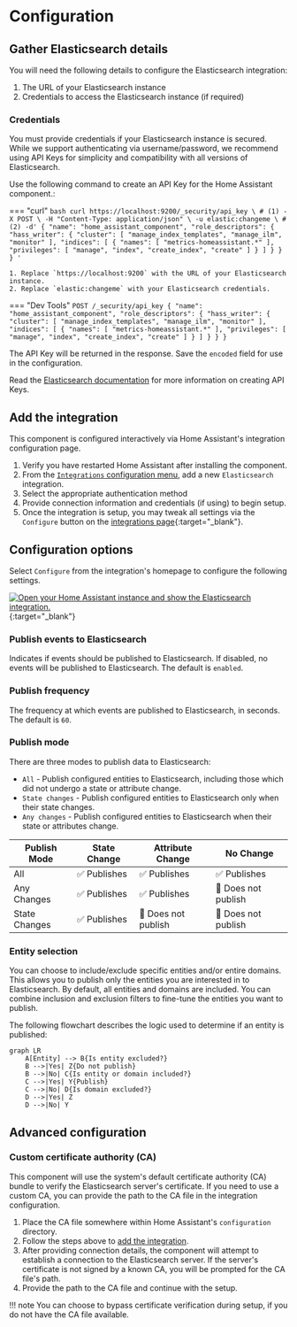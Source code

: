 # Configuration

## Gather Elasticsearch details

You will need the following details to configure the Elasticsearch integration:

1. The URL of your Elasticsearch instance
2. Credentials to access the Elasticsearch instance (if required)

### Credentials

You must provide credentials if your Elasticsearch instance is secured. While we support authenticating via username/password, we recommend using API Keys for simplicity and compatibility with all versions of Elasticsearch.

Use the following command to create an API Key for the Home Assistant component.:

=== "curl"
    ```bash
    curl https://localhost:9200/_security/api_key \ # (1)
      -X POST \
      -H "Content-Type: application/json" \
      -u elastic:changeme \ # (2)
      -d'
      {
        "name": "home_assistant_component",
        "role_descriptors": {
          "hass_writer": {
            "cluster": [
              "manage_index_templates",
              "manage_ilm",
              "monitor"
            ],
            "indices": [
              {
                "names": [
                  "metrics-homeassistant.*"
                ],
                "privileges": [
                  "manage",
                  "index",
                  "create_index",
                  "create"
                ]
              }
            ]
          }
        }
      }
    '
    ```

    1. Replace `https://localhost:9200` with the URL of your Elasticsearch instance.
    2. Replace `elastic:changeme` with your Elasticsearch credentials.

=== "Dev Tools"
    ```
    POST /_security/api_key
    {
      "name": "home_assistant_component",
      "role_descriptors": {
        "hass_writer": {
          "cluster": [
            "manage_index_templates",
            "manage_ilm",
            "monitor"
          ],
          "indices": [
            {
              "names": [
                "metrics-homeassistant.*"
              ],
              "privileges": [
                "manage",
                "index",
                "create_index",
                "create"
              ]
            }
          ]
        }
      }
    }
    ```

The API Key will be returned in the response. Save the `encoded` field for use in the configuration.

Read the [Elasticsearch documentation](https://www.elastic.co/guide/en/elasticsearch/reference/current/security-api-create-api-key.html) for more information on creating API Keys.

## Add the integration

This component is configured interactively via Home Assistant's integration configuration page.

1. Verify you have restarted Home Assistant after installing the component.
2. From the [`Integrations` configuration menu](https://my.home-assistant.io/redirect/integrations/), add a new `Elasticsearch` integration.
3. Select the appropriate authentication method
4. Provide connection information and credentials (if using) to begin setup.
5. Once the integration is setup, you may tweak all settings via the `Configure` button on the [integrations page](https://my.home-assistant.io/redirect/integration/?domain=elasticsearch){:target="_blank"}.

## Configuration options

Select `Configure` from the integration's homepage to configure the following settings.

[![Open your Home Assistant instance and show the Elasticsearch integration.](https://my.home-assistant.io/badges/integration.svg)](https://my.home-assistant.io/redirect/integration/?domain=elasticsearch){:target="_blank"}

### Publish events to Elasticsearch
Indicates if events should be published to Elasticsearch. If disabled, no events will be published to Elasticsearch. The default is `enabled`.

### Publish frequency
The frequency at which events are published to Elasticsearch, in seconds. The default is `60`.

### Publish mode
There are three modes to publish data to Elasticsearch:

- `All` - Publish configured entities to Elasticsearch, including those which did not undergo a state or attribute change.
- `State changes` - Publish configured entities to Elasticsearch only when their state changes.
- `Any changes` - Publish configured entities to Elasticsearch when their state or attributes change.

| Publish Mode | State Change | Attribute Change | No Change |
| ---- | ---- | ---- | ---- |
| All | ✅  Publishes | ✅ Publishes | ✅ Publishes |
| Any Changes | ✅  Publishes | ✅  Publishes | 🚫 Does not publish |
| State Changes | ✅  Publishes | 🚫 Does not publish | 🚫 Does not publish |

### Entity selection
You can choose to include/exclude specific entities and/or entire domains. This allows you to publish only the entities you are interested in to Elasticsearch.
By default, all entities and domains are included.
You can combine inclusion and exclusion filters to fine-tune the entities you want to publish.

The following flowchart describes the logic used to determine if an entity is published:

```mermaid
graph LR
    A[Entity] --> B{Is entity excluded?}
    B -->|Yes| Z{Do not publish}
    B -->|No| C{Is entity or domain included?}
    C -->|Yes| Y{Publish}
    C -->|No| D{Is domain excluded?}
    D -->|Yes| Z
    D -->|No| Y
```

## Advanced configuration

### Custom certificate authority (CA)

This component will use the system's default certificate authority (CA) bundle to verify the Elasticsearch server's certificate. If you need to use a custom CA, you can provide the path to the CA file in the integration configuration.

1. Place the CA file somewhere within Home Assistant's `configuration` directory.
2. Follow the steps above to [add the integration](#add-the-integration).
3. After providing connection details, the component will attempt to establish a connection to the Elasticsearch server. If the server's certificate is not signed by a known CA, you will be prompted for the CA file's path.
4. Provide the path to the CA file and continue with the setup.

!!! note
    You can choose to bypass certificate verification during setup, if you do not have the CA file available.